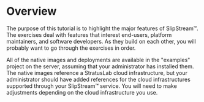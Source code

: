 
# Overview

The purpose of this tutorial is to highlight the major features of
SlipStream™.  The exercises deal with features that interest
end-users, platform maintainers, and software developers.  As they
build on each other, you will probably want to go through the
exercises in order.

All of the native images and deployments are available in the
"examples" project on the server, assuming that your administrator has
installed them.  The native images reference a StratusLab cloud
infrastructure, but your administrator should have added references
for the cloud infrastructures supported through your SlipStream™
service.  You will need to make adjustments depending on the cloud
infrastructure you use.
